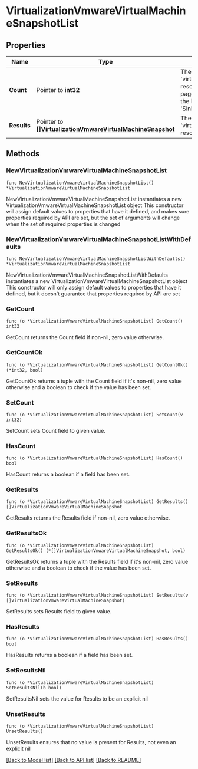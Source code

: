 # VirtualizationVmwareVirtualMachineSnapshotList

## Properties

Name | Type | Description | Notes
------------ | ------------- | ------------- | -------------
**Count** | Pointer to **int32** | The total number of &#39;virtualization.VmwareVirtualMachineSnapshot&#39; resources matching the request, accross all pages. The &#39;Count&#39; attribute is included when the HTTP GET request includes the &#39;$inlinecount&#39; parameter. | [optional] 
**Results** | Pointer to [**[]VirtualizationVmwareVirtualMachineSnapshot**](VirtualizationVmwareVirtualMachineSnapshot.md) | The array of &#39;virtualization.VmwareVirtualMachineSnapshot&#39; resources matching the request. | [optional] 

## Methods

### NewVirtualizationVmwareVirtualMachineSnapshotList

`func NewVirtualizationVmwareVirtualMachineSnapshotList() *VirtualizationVmwareVirtualMachineSnapshotList`

NewVirtualizationVmwareVirtualMachineSnapshotList instantiates a new VirtualizationVmwareVirtualMachineSnapshotList object
This constructor will assign default values to properties that have it defined,
and makes sure properties required by API are set, but the set of arguments
will change when the set of required properties is changed

### NewVirtualizationVmwareVirtualMachineSnapshotListWithDefaults

`func NewVirtualizationVmwareVirtualMachineSnapshotListWithDefaults() *VirtualizationVmwareVirtualMachineSnapshotList`

NewVirtualizationVmwareVirtualMachineSnapshotListWithDefaults instantiates a new VirtualizationVmwareVirtualMachineSnapshotList object
This constructor will only assign default values to properties that have it defined,
but it doesn't guarantee that properties required by API are set

### GetCount

`func (o *VirtualizationVmwareVirtualMachineSnapshotList) GetCount() int32`

GetCount returns the Count field if non-nil, zero value otherwise.

### GetCountOk

`func (o *VirtualizationVmwareVirtualMachineSnapshotList) GetCountOk() (*int32, bool)`

GetCountOk returns a tuple with the Count field if it's non-nil, zero value otherwise
and a boolean to check if the value has been set.

### SetCount

`func (o *VirtualizationVmwareVirtualMachineSnapshotList) SetCount(v int32)`

SetCount sets Count field to given value.

### HasCount

`func (o *VirtualizationVmwareVirtualMachineSnapshotList) HasCount() bool`

HasCount returns a boolean if a field has been set.

### GetResults

`func (o *VirtualizationVmwareVirtualMachineSnapshotList) GetResults() []VirtualizationVmwareVirtualMachineSnapshot`

GetResults returns the Results field if non-nil, zero value otherwise.

### GetResultsOk

`func (o *VirtualizationVmwareVirtualMachineSnapshotList) GetResultsOk() (*[]VirtualizationVmwareVirtualMachineSnapshot, bool)`

GetResultsOk returns a tuple with the Results field if it's non-nil, zero value otherwise
and a boolean to check if the value has been set.

### SetResults

`func (o *VirtualizationVmwareVirtualMachineSnapshotList) SetResults(v []VirtualizationVmwareVirtualMachineSnapshot)`

SetResults sets Results field to given value.

### HasResults

`func (o *VirtualizationVmwareVirtualMachineSnapshotList) HasResults() bool`

HasResults returns a boolean if a field has been set.

### SetResultsNil

`func (o *VirtualizationVmwareVirtualMachineSnapshotList) SetResultsNil(b bool)`

 SetResultsNil sets the value for Results to be an explicit nil

### UnsetResults
`func (o *VirtualizationVmwareVirtualMachineSnapshotList) UnsetResults()`

UnsetResults ensures that no value is present for Results, not even an explicit nil

[[Back to Model list]](../README.md#documentation-for-models) [[Back to API list]](../README.md#documentation-for-api-endpoints) [[Back to README]](../README.md)



